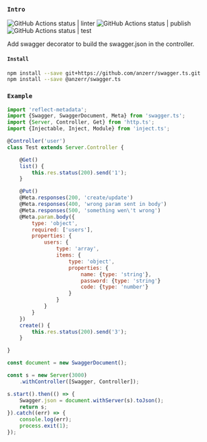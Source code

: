 
### `Intro`
![GitHub Actions status | linter](https://github.com/anzerr/swagger.ts/workflows/linter/badge.svg)
![GitHub Actions status | publish](https://github.com/anzerr/swagger.ts/workflows/publish/badge.svg)
![GitHub Actions status | test](https://github.com/anzerr/swagger.ts/workflows/test/badge.svg)

Add swagger decorator to build the swagger.json in the controller.

#### `Install`
``` bash
npm install --save git+https://github.com/anzerr/swagger.ts.git
npm install --save @anzerr/swagger.ts
```

### `Example`
``` javascript
import 'reflect-metadata';
import {Swagger, SwaggerDocument, Meta} from 'swagger.ts';
import {Server, Controller, Get} from 'http.ts';
import {Injectable, Inject, Module} from 'inject.ts';

@Controller('user')
class Test extends Server.Controller {

	@Get()
	list() {
		this.res.status(200).send('1');
	}

	@Put()
	@Meta.responses(200, 'create/update')
	@Meta.responses(400, 'wrong param sent in body')
	@Meta.responses(500, 'something wen\'t wrong')
	@Meta.param.body({
		type: 'object',
		required: ['users'],
		properties: {
			users: {
				type: 'array',
				items: {
					type: 'object',
					properties: {
						name: {type: 'string'},
						password: {type: 'string'}
						code: {type: 'number'}
					}
				}
			}
		}
	})
	create() {
		this.res.status(200).send('3');
	}

}

const document = new SwaggerDocument();

const s = new Server(3000)
	.withController([Swagger, Controller]);

s.start().then(() => {
	Swagger.json = document.withServer(s).toJson();
	return s;
}).catch((err) => {
	console.log(err);
	process.exit(1);
});
```
